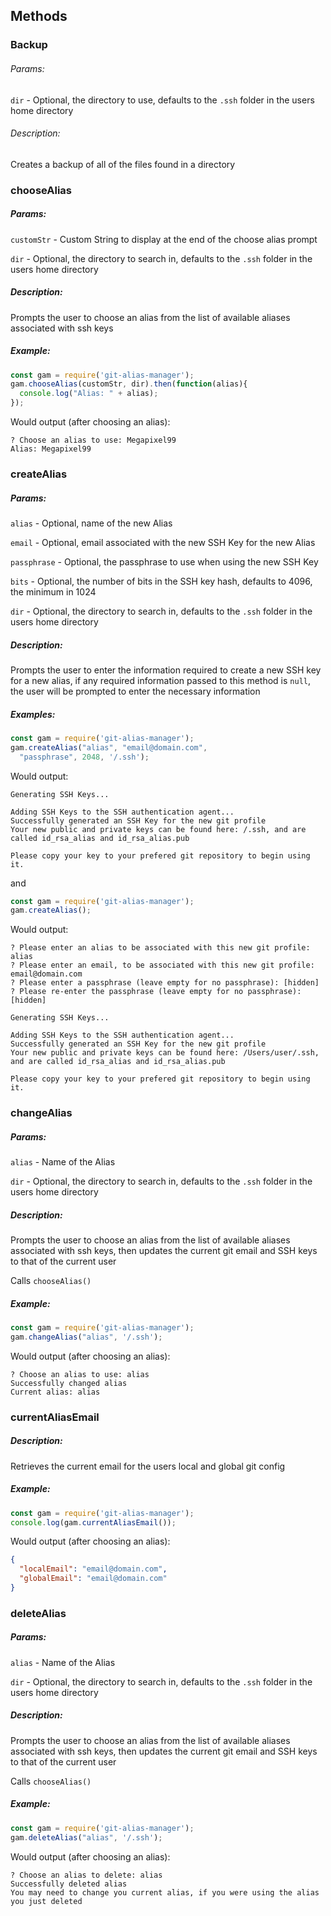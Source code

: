 ## Methods
### Backup
###### Params:
`dir` - Optional, the directory to use, defaults to the `.ssh` folder in the users home directory

###### Description:
Creates a backup of all of the files found in a directory

### chooseAlias
##### Params:
`customStr` - Custom String to display at the end of the choose alias prompt

`dir` - Optional, the directory to search in, defaults to the `.ssh` folder in the users home directory

##### Description:
Prompts the user to choose an alias from the list of available aliases associated with ssh keys

##### Example:
```javascript
const gam = require('git-alias-manager');
gam.chooseAlias(customStr, dir).then(function(alias){
  console.log("Alias: " + alias);
});
```
Would output (after choosing an alias):
```
? Choose an alias to use: Megapixel99
Alias: Megapixel99
```

### createAlias
##### Params:
`alias` - Optional, name of the new Alias

`email` - Optional, email associated with the new SSH Key for the new Alias

`passphrase` - Optional, the passphrase to use when using the new SSH Key

`bits` - Optional, the number of bits in the SSH key hash, defaults to 4096, the minimum in 1024

`dir` - Optional, the directory to search in, defaults to the `.ssh` folder in the users home directory

##### Description:
Prompts the user to enter the information required to create a new SSH key for a new alias, if any required information passed to this method is `null`, the user will be prompted to enter the necessary information

##### Examples:
```javascript
const gam = require('git-alias-manager');
gam.createAlias("alias", "email@domain.com",
  "passphrase", 2048, '/.ssh');
```
Would output:
```
Generating SSH Keys...

Adding SSH Keys to the SSH authentication agent...
Successfully generated an SSH Key for the new git profile
Your new public and private keys can be found here: /.ssh, and are called id_rsa_alias and id_rsa_alias.pub

Please copy your key to your prefered git repository to begin using it.
```

and

```javascript
const gam = require('git-alias-manager');
gam.createAlias();
```
Would output:
```
? Please enter an alias to be associated with this new git profile: alias
? Please enter an email, to be associated with this new git profile: email@domain.com
? Please enter a passphrase (leave empty for no passphrase): [hidden]
? Please re-enter the passphrase (leave empty for no passphrase): [hidden]

Generating SSH Keys...

Adding SSH Keys to the SSH authentication agent...
Successfully generated an SSH Key for the new git profile
Your new public and private keys can be found here: /Users/user/.ssh, and are called id_rsa_alias and id_rsa_alias.pub

Please copy your key to your prefered git repository to begin using it.
```
### changeAlias
##### Params:
`alias` - Name of the Alias

`dir` - Optional, the directory to search in, defaults to the `.ssh` folder in the users home directory

##### Description:
Prompts the user to choose an alias from the list of available aliases associated with ssh keys, then updates the current git email and SSH keys to that of the current user

Calls `chooseAlias()`

##### Example:
```javascript
const gam = require('git-alias-manager');
gam.changeAlias("alias", '/.ssh');
```
Would output (after choosing an alias):
```
? Choose an alias to use: alias
Successfully changed alias
Current alias: alias
```

### currentAliasEmail
##### Description:
Retrieves the current email for the users local and global git config

##### Example:
```javascript
const gam = require('git-alias-manager');
console.log(gam.currentAliasEmail());
```
Would output (after choosing an alias):
```json
{
  "localEmail": "email@domain.com",
  "globalEmail": "email@domain.com"
}
```

### deleteAlias
##### Params:
`alias` - Name of the Alias

`dir` - Optional, the directory to search in, defaults to the `.ssh` folder in the users home directory

##### Description:
Prompts the user to choose an alias from the list of available aliases associated with ssh keys, then updates the current git email and SSH keys to that of the current user

Calls `chooseAlias()`

##### Example:
```javascript
const gam = require('git-alias-manager');
gam.deleteAlias("alias", '/.ssh');
```
Would output (after choosing an alias):
```
? Choose an alias to delete: alias
Successfully deleted alias
You may need to change you current alias, if you were using the alias you just deleted
```
